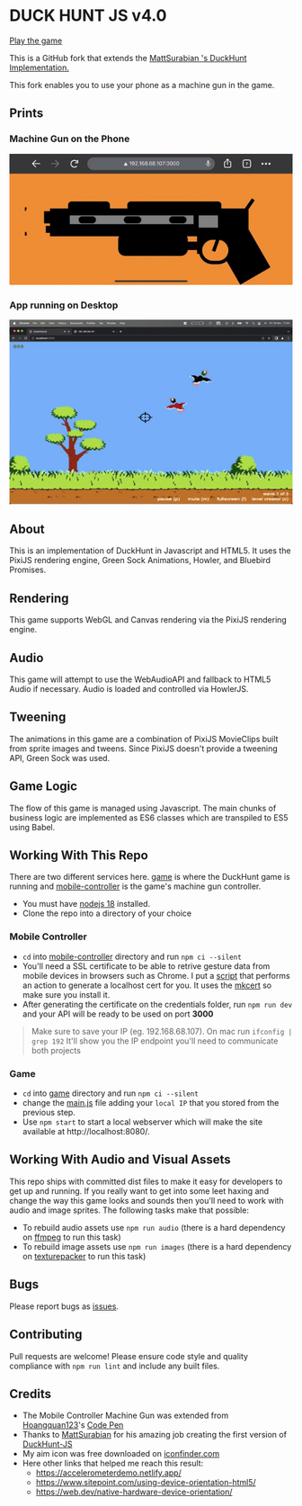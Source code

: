 # DUCK HUNT JS v4.0

[Play the game](https://erickwendel.github.io/DuckHunt-JS)

This is a GitHub fork that extends the [MattSurabian 's DuckHunt Implementation.](https://github.com/MattSurabian/DuckHunt-JS)

This fork enables you to use your phone as a machine gun in the game.

## Prints
### Machine Gun on the Phone
![](./prints/magine-gun.jpeg)

### App running on Desktop
![](./prints/app-running.jpeg)
## About

This is an implementation of DuckHunt in Javascript and HTML5. It uses the PixiJS rendering engine, Green Sock Animations, Howler, and Bluebird Promises.

## Rendering
This game supports WebGL and Canvas rendering via the PixiJS rendering engine.

## Audio
This game will attempt to use the WebAudioAPI and fallback to HTML5 Audio if necessary. Audio is loaded and controlled via HowlerJS.

## Tweening
The animations in this game are a combination of PixiJS MovieClips built from sprite images and tweens. Since PixiJS doesn't provide a tweening API, Green Sock was used.

## Game Logic
The flow of this game is managed using Javascript. The main chunks of business logic are implemented as ES6 classes which are transpiled to ES5 using Babel.

## Working With This Repo

There are two different services here. [game](./game) is where the DuckHunt game is running and [mobile-controller](./mobile-controller) is the game's machine gun controller.

 - You must have [nodejs 18](https://nodejs.org/) installed.
 - Clone the repo into a directory of your choice

### Mobile Controller
 - `cd` into [mobile-controller](./mobile-controller)  directory and run `npm ci --silent`
- You'll need a SSL certificate to be able to retrive gesture data from mobile devices in browsers such as Chrome. I put a [script](./mobile-controller/generate-cert.sh) that performs an action to generate a localhost cert for you. It uses the [mkcert](https://github.com/FiloSottile/mkcert) so make sure you install it.
- After generating the certificate on the credentials folder, run `npm run dev` and your API will be ready to be used on port **3000**
> Make sure to save your IP (eg. 192.168.68.107). On mac run `ifconfig | grep 192` 
> It'll show you the IP endpoint you'll need to communicate both projects
### Game
 - `cd` into [game](./game) directory and run `npm ci --silent`
 - change the [main.js](./game/main.js) file adding your `local IP` that you stored from the previous step.
 - Use `npm start` to start a local webserver which will make the site available at http://localhost:8080/. 

## Working With Audio and Visual Assets
This repo ships with committed dist files to make it easy for developers to get up and running. If you really want to get into some leet haxing and change the way
this game looks and sounds then you'll need to work with audio and image sprites. The following tasks make that possible: 

 - To rebuild audio assets use `npm run audio` (there is a hard dependency on [ffmpeg](https://ffmpeg.org/download.html) to run this task)
 - To rebuild image assets use `npm run images` (there is a hard dependency on [texturepacker](https://www.codeandweb.com/texturepacker/download) to run this task)

## Bugs
Please report bugs as [issues](https://github.com/MattSurabian/DuckHunt-JS/issues).

## Contributing
Pull requests are welcome! Please ensure code style and quality compliance with `npm run lint` and include any built files.

## Credits

- The Mobile Controller Machine Gun was extended from [Hoangquan123](https://github.com/Hoangquan123)'s [Code Pen](https://codepen.io/Hoangquan123/pen/QzepvV)
- Thanks to [MattSurabian](https://github.com/MattSurabian) for his amazing job creating the first version of [DuckHunt-JS](https://github.com/MattSurabian/DuckHunt-JS)
- My aim icon was free downloaded on [iconfinder.com](https://www.iconfinder.com/search?q=aim&price=free)
- Here other links that helped me reach this result:
  - https://accelerometerdemo.netlify.app/
  - https://www.sitepoint.com/using-device-orientation-html5/
  - https://web.dev/native-hardware-device-orientation/
